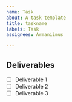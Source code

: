```yaml
---
name: Task
about: A task template
title: taskname
labels: Task
assignees: Armaniimus

---
```


## Deliverables
- [ ] Deliverable 1
- [ ] Deliverable 2
- [ ] Deliverable 3
